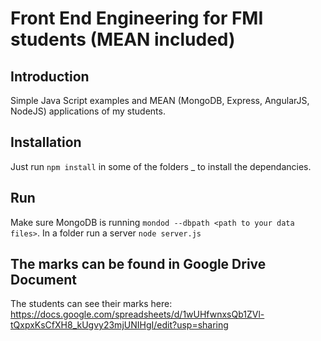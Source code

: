 Front End Engineering for FMI students (MEAN included)
======================================================

Introduction
------------
Simple Java Script examples and MEAN (MongoDB, Express, AngularJS, NodeJS) applications of my students.


Installation
------------

Just run ``npm install`` in some of the folders <faculty number>_<name> to install the dependancies.

Run
---

Make sure MongoDB is running ``mondod --dbpath <path to your data files>``.
In a folder run a server ``node server.js`` 

The marks can be found in Google Drive Document
-----------------------------------------------
The students can see their marks here: 
https://docs.google.com/spreadsheets/d/1wUHfwnxsQb1ZVl-tQxpxKsCfXH8_kUgvy23mjUNIHgI/edit?usp=sharing
